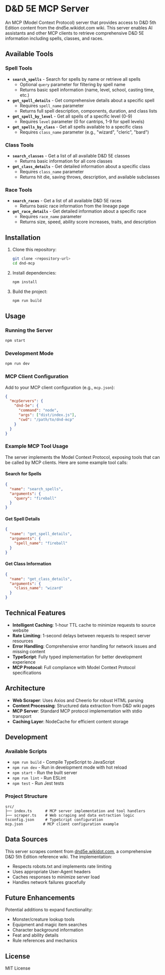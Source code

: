 # D&D 5E MCP Server

An MCP (Model Context Protocol) server that provides access to D&D 5th Edition content from the dnd5e.wikidot.com wiki. This server enables AI assistants and other MCP clients to retrieve comprehensive D&D 5E information including spells, classes, and races.

## Available Tools

### Spell Tools
- **`search_spells`** - Search for spells by name or retrieve all spells
  - Optional `query` parameter for filtering by spell name
  - Returns basic spell information (name, level, school, casting time, etc.)
- **`get_spell_details`** - Get comprehensive details about a specific spell
  - Requires `spell_name` parameter
  - Returns full spell description, components, duration, and class lists
- **`get_spell_by_level`** - Get all spells of a specific level (0-9)
  - Requires `level` parameter (0 for cantrips, 1-9 for spell levels)
- **`get_spells_by_class`** - Get all spells available to a specific class
  - Requires `class_name` parameter (e.g., "wizard", "cleric", "bard")

### Class Tools
- **`search_classes`** - Get a list of all available D&D 5E classes
  - Returns basic information for all core classes
- **`get_class_details`** - Get detailed information about a specific class
  - Requires `class_name` parameter
  - Returns hit die, saving throws, description, and available subclasses

### Race Tools
- **`search_races`** - Get a list of all available D&D 5E races
  - Returns basic race information from the lineage page
- **`get_race_details`** - Get detailed information about a specific race
  - Requires `race_name` parameter
  - Returns size, speed, ability score increases, traits, and description

## Installation

1. Clone this repository:
   ```bash
   git clone <repository-url>
   cd dnd-mcp
   ```

2. Install dependencies:
   ```bash
   npm install
   ```

3. Build the project:
   ```bash
   npm run build
   ```

## Usage

### Running the Server

```bash
npm start
```

### Development Mode

```bash
npm run dev
```

### MCP Client Configuration

Add to your MCP client configuration (e.g., `mcp.json`):

```json
{
  "mcpServers": {
    "dnd-5e": {
      "command": "node",
      "args": ["dist/index.js"],
      "cwd": "/path/to/dnd-mcp"
    }
  }
}
```

### Example MCP Tool Usage

The server implements the Model Context Protocol, exposing tools that can be called by MCP clients. Here are some example tool calls:

#### Search for Spells
```json
{
  "name": "search_spells",
  "arguments": {
    "query": "fireball"
  }
}
```

#### Get Spell Details
```json
{
  "name": "get_spell_details", 
  "arguments": {
    "spell_name": "fireball"
  }
}
```

#### Get Class Information
```json
{
  "name": "get_class_details",
  "arguments": {
    "class_name": "wizard"
  }
}
```

## Technical Features

- **Intelligent Caching**: 1-hour TTL cache to minimize requests to source website
- **Rate Limiting**: 1-second delays between requests to respect server resources
- **Error Handling**: Comprehensive error handling for network issues and missing content
- **TypeScript**: Fully typed implementation for better development experience
- **MCP Protocol**: Full compliance with Model Context Protocol specifications

## Architecture

- **Web Scraper**: Uses Axios and Cheerio for robust HTML parsing
- **Content Processing**: Structured data extraction from D&D wiki pages
- **MCP Server**: Standard MCP protocol implementation with stdio transport
- **Caching Layer**: NodeCache for efficient content storage

## Development

### Available Scripts

- `npm run build` - Compile TypeScript to JavaScript
- `npm run dev` - Run in development mode with hot reload
- `npm start` - Run the built server
- `npm run lint` - Run ESLint
- `npm test` - Run Jest tests

### Project Structure

```
src/
├── index.ts      # MCP server implementation and tool handlers
├── scraper.ts    # Web scraping and data extraction logic
tsconfig.json     # TypeScript configuration
mcp.json         # MCP client configuration example
```

## Data Sources

This server scrapes content from [dnd5e.wikidot.com](https://dnd5e.wikidot.com/), a comprehensive D&D 5th Edition reference wiki. The implementation:

- Respects robots.txt and implements rate limiting
- Uses appropriate User-Agent headers
- Caches responses to minimize server load
- Handles network failures gracefully

## Future Enhancements

Potential additions to expand functionality:
- Monster/creature lookup tools
- Equipment and magic item searches
- Character background information
- Feat and ability details
- Rule references and mechanics

## License

MIT License